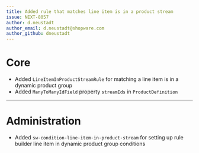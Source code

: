 ```yaml
---
title: Added rule that matches line item is in a product stream
issue: NEXT-8057
author: d.neustadt
author_email: d.neustadt@shopware.com 
author_github: dneustadt
---
```

# Core
* Added `LineItemInProductStreamRule` for matching a line item is in a dynamic product group
* Added `ManyToManyIdField` property `streamIds` in `ProductDefinition`
___
# Administration
* Added `sw-condition-line-item-in-product-stream` for setting up rule builder line item in dynamic product group conditions
